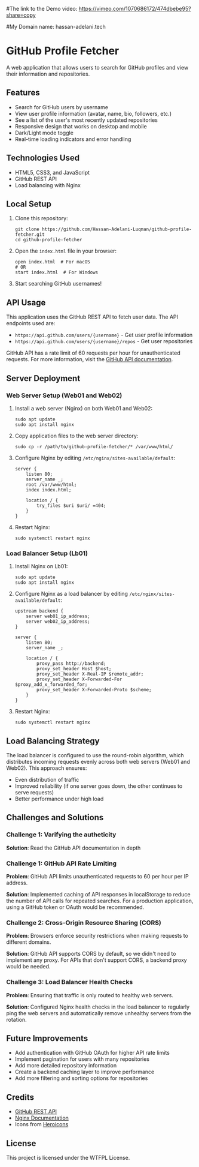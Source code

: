 #The link to the Demo video: https://vimeo.com/1070686172/474dbebe95?share=copy

#My Domain name: hassan-adelani.tech

# GitHub Profile Fetcher

A web application that allows users to search for GitHub profiles and view their information and repositories.

## Features

- Search for GitHub users by username
- View user profile information (avatar, name, bio, followers, etc.)
- See a list of the user's most recently updated repositories
- Responsive design that works on desktop and mobile
- Dark/Light mode toggle
- Real-time loading indicators and error handling

## Technologies Used

- HTML5, CSS3, and JavaScript
- GitHub REST API
- Load balancing with Nginx

## Local Setup

1. Clone this repository:
   ```
   git clone https://github.com/Hassan-Adelani-Luqman/github-profile-fetcher.git
   cd github-profile-fetcher
   ```

2. Open the `index.html` file in your browser:
   ```
   open index.html  # For macOS
   # OR
   start index.html  # For Windows
   ```

3. Start searching GitHub usernames!

## API Usage

This application uses the GitHub REST API to fetch user data. The API endpoints used are:

- `https://api.github.com/users/{username}` - Get user profile information
- `https://api.github.com/users/{username}/repos` - Get user repositories

GitHub API has a rate limit of 60 requests per hour for unauthenticated requests. For more information, visit the [GitHub API documentation](https://docs.github.com/en/rest).

## Server Deployment

### Web Server Setup (Web01 and Web02)

1. Install a web server (Nginx) on both Web01 and Web02:
   ```
   sudo apt update
   sudo apt install nginx
   ```

2. Copy application files to the web server directory:
   ```
   sudo cp -r /path/to/github-profile-fetcher/* /var/www/html/
   ```

3. Configure Nginx by editing `/etc/nginx/sites-available/default`:
   ```
   server {
       listen 80;
       server_name _;
       root /var/www/html;
       index index.html;
       
       location / {
           try_files $uri $uri/ =404;
       }
   }
   ```

4. Restart Nginx:
   ```
   sudo systemctl restart nginx
   ```

### Load Balancer Setup (Lb01)

1. Install Nginx on Lb01:
   ```
   sudo apt update
   sudo apt install nginx
   ```

2. Configure Nginx as a load balancer by editing `/etc/nginx/sites-available/default`:
   ```
   upstream backend {
       server web01_ip_address;
       server web02_ip_address;
   }
   
   server {
       listen 80;
       server_name _;
       
       location / {
           proxy_pass http://backend;
           proxy_set_header Host $host;
           proxy_set_header X-Real-IP $remote_addr;
           proxy_set_header X-Forwarded-For $proxy_add_x_forwarded_for;
           proxy_set_header X-Forwarded-Proto $scheme;
       }
   }
   ```

3. Restart Nginx:
   ```
   sudo systemctl restart nginx
   ```

## Load Balancing Strategy

The load balancer is configured to use the round-robin algorithm, which distributes incoming requests evenly across both web servers (Web01 and Web02). This approach ensures:

- Even distribution of traffic
- Improved reliability (if one server goes down, the other continues to serve requests)
- Better performance under high load

## Challenges and Solutions

### Challenge 1: Varifying the autheticity
**Solution**: Read the GitHub API documentation in depth

### Challenge 1: GitHub API Rate Limiting

**Problem**: GitHub API limits unauthenticated requests to 60 per hour per IP address.

**Solution**: Implemented caching of API responses in localStorage to reduce the number of API calls for repeated searches. For a production application, using a GitHub token or OAuth would be recommended.

### Challenge 2: Cross-Origin Resource Sharing (CORS)

**Problem**: Browsers enforce security restrictions when making requests to different domains.

**Solution**: GitHub API supports CORS by default, so we didn't need to implement any proxy. For APIs that don't support CORS, a backend proxy would be needed.

### Challenge 3: Load Balancer Health Checks

**Problem**: Ensuring that traffic is only routed to healthy web servers.

**Solution**: Configured Nginx health checks in the load balancer to regularly ping the web servers and automatically remove unhealthy servers from the rotation.

## Future Improvements

- Add authentication with GitHub OAuth for higher API rate limits
- Implement pagination for users with many repositories
- Add more detailed repository information
- Create a backend caching layer to improve performance
- Add more filtering and sorting options for repositories

## Credits

- [GitHub REST API](https://docs.github.com/en/rest)
- [Nginx Documentation](https://nginx.org/en/docs/)
- Icons from [Heroicons](https://heroicons.com/)

## License

This project is licensed under the WTFPL License.
